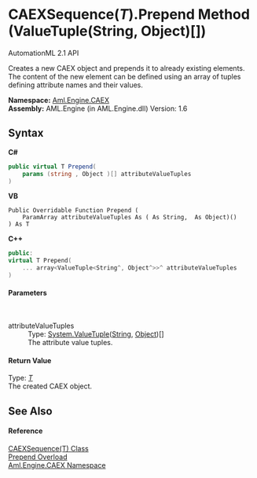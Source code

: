 # CAEXSequence(*T*).Prepend Method (ValueTuple(String, Object)[])
AutomationML 2.1 API 

Creates a new CAEX object and prepends it to already existing elements. The content of the new element can be defined using an array of tuples defining attribute names and their values.

**Namespace:**&nbsp;<a href="N_Aml_Engine_CAEX">Aml.Engine.CAEX</a><br />**Assembly:**&nbsp;AML.Engine (in AML.Engine.dll) Version: 1.6

## Syntax

**C#**<br />
``` C#
public virtual T Prepend(
	params (string , Object )[] attributeValueTuples
)
```

**VB**<br />
``` VB
Public Overridable Function Prepend ( 
	ParamArray attributeValueTuples As ( As String,  As Object)()
) As T
```

**C++**<br />
``` C++
public:
virtual T Prepend(
	... array<ValueTuple<String^, Object^>>^ attributeValueTuples
)
```


#### Parameters
&nbsp;<dl><dt>attributeValueTuples</dt><dd>Type: <a href="https://docs.microsoft.com/dotnet/api/system.valuetuple-2" target="_parent" rel="noopener noreferrer">System.ValueTuple</a>(<a href="https://docs.microsoft.com/dotnet/api/system.string" target="_parent" rel="noopener noreferrer">String</a>, <a href="https://docs.microsoft.com/dotnet/api/system.object" target="_parent" rel="noopener noreferrer">Object</a>)[]<br />The attribute value tuples.</dd></dl>

#### Return Value
Type: <a href="T_Aml_Engine_CAEX_CAEXSequence_1">*T*</a><br />The created CAEX object.

## See Also


#### Reference
<a href="T_Aml_Engine_CAEX_CAEXSequence_1">CAEXSequence(T) Class</a><br /><a href="Overload_Aml_Engine_CAEX_CAEXSequence_1_Prepend">Prepend Overload</a><br /><a href="N_Aml_Engine_CAEX">Aml.Engine.CAEX Namespace</a><br />